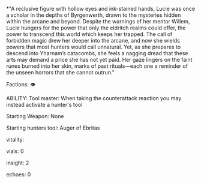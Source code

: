 *"A reclusive figure with hollow eyes and ink-stained hands, Lucie was once a scholar in the depths of Byrgenwerth, drawn to the mysteries hidden within the arcane and beyond. Despite the warnings of her mentor Willem, Lucie hungers for the power that only the eldritch realms could offer, the power to transcend this world which keeps her trapped. The call of forbidden magic drew her deeper into the arcane, and now she wields powers that most hunters would call unnatural. Yet, as she prepares to descend into Yharnam’s catacombs, she feels a nagging dread that these arts may demand a price she has not yet paid. Her gaze lingers on the faint runes burned into her skin, marks of past rituals—each one a reminder of the unseen horrors that she cannot outrun."

Factions: 👁

ABILITY:
Tool master: When taking the counterattack reaction you may instead activate a hunter's tool

Starting Weapon: None

Starting hunters tool:
Auger of Ebritas

vitality: 

vials: 0

insight: 2

echoes: 0









